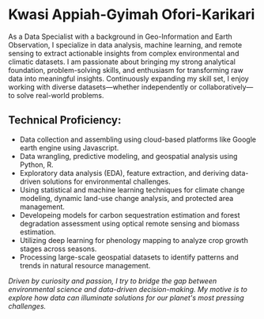 # Kwasi Appiah-Gyimah Ofori-Karikari

As a Data Specialist with a background in Geo-Information and Earth Observation, I specialize in data analysis, machine learning, and remote sensing to extract actionable insights from complex environmental and climatic datasets. I am passionate about bringing my strong analytical foundation, problem-solving skills, and enthusiasm for transforming raw data into meaningful insights. Continuously expanding my skill set, I enjoy working with diverse datasets—whether independently or collaboratively—to solve real-world problems.

## Technical Proficiency:
- Data collection and assembling using cloud-based platforms like Google earth engine using Javascript.
- Data wrangling, predictive modeling, and geospatial analysis using Python, R.
- Exploratory data analysis (EDA), feature extraction, and deriving data-driven solutions for environmental challenges.
- Using statistical and machine learning techniques for climate change modeling, dynamic land-use change analysis, and protected area management.
- Developeing models for carbon sequestration estimation and forest degradation assessment using optical remote sensing and biomass estimation.
- Utilizing deep learning for phenology mapping to analyze crop growth stages across seasons.
- Processing large-scale geospatial datasets to identify patterns and trends in natural resource management.

*Driven by curiosity and passion, I try to bridge the gap between environmental science and data-driven decision-making. My motive is to explore how data can illuminate solutions for our planet's most pressing challenges.*
